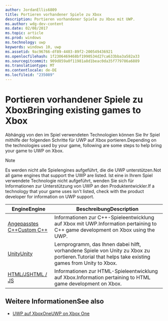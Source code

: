 ```yaml
---
author: JordanEllis6809
title: Portieren vorhandener Spiele zu Xbox
description: Portieren vorhandener Spiele zu Xbox mit UWP.
ms.author: wdg-dev-content
ms.date: 02/08/2017
ms.topic: article
ms.prod: windows
ms.technology: uwp
keywords: windows 10, uwp
ms.assetid: 9ac96766-df89-4403-89f2-200549436921
ms.openlocfilehash: 1f2306469468bf1990534d27ca633bba3a582a33
ms.sourcegitcommit: 909d859a0f11981a8d1beac0da35f779786a6889
ms.translationtype: MT
ms.contentlocale: de-DE
ms.locfileid: "235089"
---
```

# <a name="bringing-existing-games-to-xbox"></a><span data-ttu-id="88931-104">Portieren vorhandener Spiele zu Xbox</span><span class="sxs-lookup"><span data-stu-id="88931-104">Bringing existing games to Xbox</span></span>


<span data-ttu-id="88931-105">Abhängig von den im Spiel verwendeten Technologien können Sie Ihr Spiel mithilfe der folgenden Schritte für UWP auf Xbox portieren.</span><span class="sxs-lookup"><span data-stu-id="88931-105">Depending on the technologies used by your game, following are some steps to help bring your game to UWP on Xbox.</span></span>

> [!NOTE]
> <span data-ttu-id="88931-106">Es werden nicht alle Spielengines aufgeführt, die die UWP unterstützen.</span><span class="sxs-lookup"><span data-stu-id="88931-106">Not all game engines that support the UWP are listed.</span></span> <span data-ttu-id="88931-107">Ist eine in Ihrem Spiel verwendete Technologie nicht aufgeführt, wenden Sie sich für Informationen zur Unterstützung von UWP an den Produktentwickler.</span><span class="sxs-lookup"><span data-stu-id="88931-107">If a technology that your game uses isn't listed, check with the product developer for information on UWP support.</span></span>

| <span data-ttu-id="88931-108">Engine</span><span class="sxs-lookup"><span data-stu-id="88931-108">Engine</span></span>      | <span data-ttu-id="88931-109">Beschreibung</span><span class="sxs-lookup"><span data-stu-id="88931-109">Description</span></span> |
|------------|-------------|
|[<span data-ttu-id="88931-110">Angepasstes C++</span><span class="sxs-lookup"><span data-stu-id="88931-110">Custom C++</span></span>](development-lanes-custom-cpp.md)| <span data-ttu-id="88931-111">Informationen zur C++-Spieleentwicklung auf Xbox mit UWP.</span><span class="sxs-lookup"><span data-stu-id="88931-111">Information pertaining to C++ game development on Xbox using the UWP.</span></span> |
|[<span data-ttu-id="88931-112">Unity</span><span class="sxs-lookup"><span data-stu-id="88931-112">Unity</span></span>](development-lanes-unity.md)| <span data-ttu-id="88931-113">Lernprogramm, das Ihnen dabei hilft, vorhandene Spiele von Unity zu Xbox zu portieren.</span><span class="sxs-lookup"><span data-stu-id="88931-113">Tutorial that helps take existing games from Unity to Xbox.</span></span> |
|[<span data-ttu-id="88931-114">HTML/JS</span><span class="sxs-lookup"><span data-stu-id="88931-114">HTML / JS</span></span>](development-lanes-html.md)| <span data-ttu-id="88931-115">Informationen zur HTML-Spieleentwicklung auf Xbox.</span><span class="sxs-lookup"><span data-stu-id="88931-115">Information pertaining to HTML game development on Xbox.</span></span> |

## <a name="see-also"></a><span data-ttu-id="88931-116">Weitere Informationen</span><span class="sxs-lookup"><span data-stu-id="88931-116">See also</span></span>

- [<span data-ttu-id="88931-117">UWP auf XboxOne</span><span class="sxs-lookup"><span data-stu-id="88931-117">UWP on Xbox One</span></span>](index.md)
